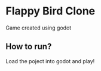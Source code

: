 # Flappy Bird Clone

Game created using godot

## How to run?

Load the poject into godot and play!
